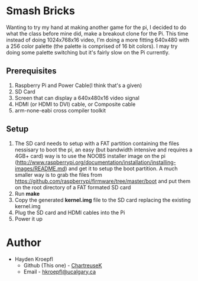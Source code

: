 # Smash Bricks

Wanting to try my hand at making another game for the pi, I decided to do what the class before mine did, make a breakout clone for the Pi. 
This time instead of doing 1024x768x16 video, I'm doing a more fitting 640x480 with a 256 color palette (the palette is comprised of 16 bit colors). I may try doing some palette switching but it's fairly slow on the Pi currently.


## Prerequisites 

1. Raspberry Pi and Power Cable(I think that's a given)
2. SD Card 
3. Screen that can display a 640x480x16 video signal
4. HDMI (or HDMI to DVI) cable, or Composite cable
6. arm-none-eabi cross compiler toolkit

## Setup

1. The SD card needs to setup with a FAT partition containing the files nessisary to boot the pi, an easy (but bandwidth intensive and requires a 4GB+ card) way is to use the NOOBS installer image on the pi (http://www.raspberrypi.org/documentation/installation/installing-images/README.md) and get it to setup the boot partition. A much smaller way is to grab the files from https://github.com/raspberrypi/firmware/tree/master/boot and put them on the root directory of a FAT formated SD card
2. Run **make**
3. Copy the generated **kernel.img** file to the SD card replacing the existing kernel.img
5. Plug the SD card and HDMI cables into the Pi
6. Power it up




# Author

* Hayden Kroepfl
  * Github (This one) -  [ChartreuseK](https://github.com/ChartreuseK)
  * Email - hkroepfl@ucalgary.ca


